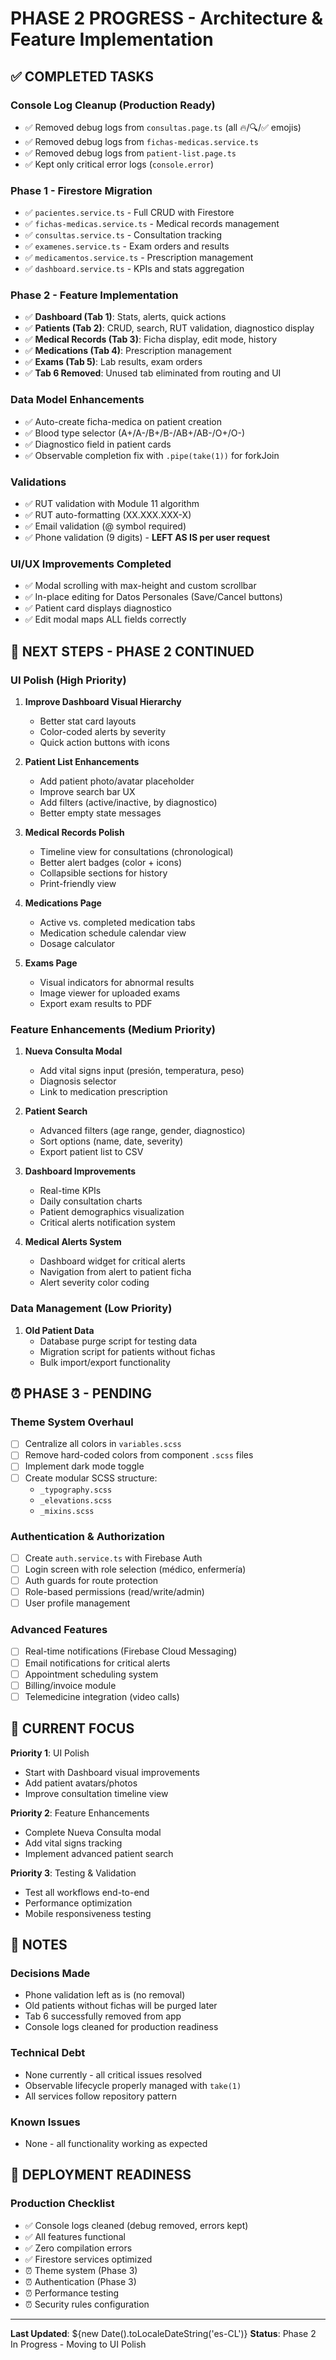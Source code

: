 # PHASE 2 PROGRESS - Architecture & Feature Implementation

## ✅ COMPLETED TASKS

### Console Log Cleanup (Production Ready)
- ✅ Removed debug logs from `consultas.page.ts` (all 🔥/🔍/✅ emojis)
- ✅ Removed debug logs from `fichas-medicas.service.ts`
- ✅ Removed debug logs from `patient-list.page.ts`
- ✅ Kept only critical error logs (`console.error`)

### Phase 1 - Firestore Migration
- ✅ `pacientes.service.ts` - Full CRUD with Firestore
- ✅ `fichas-medicas.service.ts` - Medical records management
- ✅ `consultas.service.ts` - Consultation tracking
- ✅ `examenes.service.ts` - Exam orders and results
- ✅ `medicamentos.service.ts` - Prescription management
- ✅ `dashboard.service.ts` - KPIs and stats aggregation

### Phase 2 - Feature Implementation
- ✅ **Dashboard (Tab 1)**: Stats, alerts, quick actions
- ✅ **Patients (Tab 2)**: CRUD, search, RUT validation, diagnostico display
- ✅ **Medical Records (Tab 3)**: Ficha display, edit mode, history
- ✅ **Medications (Tab 4)**: Prescription management
- ✅ **Exams (Tab 5)**: Lab results, exam orders
- ✅ **Tab 6 Removed**: Unused tab eliminated from routing and UI

### Data Model Enhancements
- ✅ Auto-create ficha-medica on patient creation
- ✅ Blood type selector (A+/A-/B+/B-/AB+/AB-/O+/O-)
- ✅ Diagnostico field in patient cards
- ✅ Observable completion fix with `.pipe(take(1))` for forkJoin

### Validations
- ✅ RUT validation with Module 11 algorithm
- ✅ RUT auto-formatting (XX.XXX.XXX-X)
- ✅ Email validation (@ symbol required)
- ✅ Phone validation (9 digits) - **LEFT AS IS per user request**

### UI/UX Improvements Completed
- ✅ Modal scrolling with max-height and custom scrollbar
- ✅ In-place editing for Datos Personales (Save/Cancel buttons)
- ✅ Patient card displays diagnostico
- ✅ Edit modal maps ALL fields correctly

## 🔄 NEXT STEPS - PHASE 2 CONTINUED

### UI Polish (High Priority)
1. **Improve Dashboard Visual Hierarchy**
   - Better stat card layouts
   - Color-coded alerts by severity
   - Quick action buttons with icons

2. **Patient List Enhancements**
   - Add patient photo/avatar placeholder
   - Improve search bar UX
   - Add filters (active/inactive, by diagnostico)
   - Better empty state messages

3. **Medical Records Polish**
   - Timeline view for consultations (chronological)
   - Better alert badges (color + icons)
   - Collapsible sections for history
   - Print-friendly view

4. **Medications Page**
   - Active vs. completed medication tabs
   - Medication schedule calendar view
   - Dosage calculator

5. **Exams Page**
   - Visual indicators for abnormal results
   - Image viewer for uploaded exams
   - Export exam results to PDF

### Feature Enhancements (Medium Priority)
1. **Nueva Consulta Modal**
   - Add vital signs input (presión, temperatura, peso)
   - Diagnosis selector
   - Link to medication prescription

2. **Patient Search**
   - Advanced filters (age range, gender, diagnostico)
   - Sort options (name, date, severity)
   - Export patient list to CSV

3. **Dashboard Improvements**
   - Real-time KPIs
   - Daily consultation charts
   - Patient demographics visualization
   - Critical alerts notification system

4. **Medical Alerts System**
   - Dashboard widget for critical alerts
   - Navigation from alert to patient ficha
   - Alert severity color coding

### Data Management (Low Priority)
1. **Old Patient Data**
   - Database purge script for testing data
   - Migration script for patients without fichas
   - Bulk import/export functionality

## ⏰ PHASE 3 - PENDING

### Theme System Overhaul
- [ ] Centralize all colors in `variables.scss`
- [ ] Remove hard-coded colors from component `.scss` files
- [ ] Implement dark mode toggle
- [ ] Create modular SCSS structure:
  - `_typography.scss`
  - `_elevations.scss`
  - `_mixins.scss`

### Authentication & Authorization
- [ ] Create `auth.service.ts` with Firebase Auth
- [ ] Login screen with role selection (médico, enfermería)
- [ ] Auth guards for route protection
- [ ] Role-based permissions (read/write/admin)
- [ ] User profile management

### Advanced Features
- [ ] Real-time notifications (Firebase Cloud Messaging)
- [ ] Email notifications for critical alerts
- [ ] Appointment scheduling system
- [ ] Billing/invoice module
- [ ] Telemedicine integration (video calls)

## 🎯 CURRENT FOCUS

**Priority 1**: UI Polish
- Start with Dashboard visual improvements
- Add patient avatars/photos
- Improve consultation timeline view

**Priority 2**: Feature Enhancements
- Complete Nueva Consulta modal
- Add vital signs tracking
- Implement advanced patient search

**Priority 3**: Testing & Validation
- Test all workflows end-to-end
- Performance optimization
- Mobile responsiveness testing

## 📝 NOTES

### Decisions Made
- Phone validation left as is (no removal)
- Old patients without fichas will be purged later
- Tab 6 successfully removed from app
- Console logs cleaned for production readiness

### Technical Debt
- None currently - all critical issues resolved
- Observable lifecycle properly managed with `take(1)`
- All services follow repository pattern

### Known Issues
- None - all functionality working as expected

## 🚀 DEPLOYMENT READINESS

### Production Checklist
- ✅ Console logs cleaned (debug removed, errors kept)
- ✅ All features functional
- ✅ Zero compilation errors
- ✅ Firestore services optimized
- ⏰ Theme system (Phase 3)
- ⏰ Authentication (Phase 3)
- ⏰ Performance testing
- ⏰ Security rules configuration

---

**Last Updated**: ${new Date().toLocaleDateString('es-CL')}
**Status**: Phase 2 In Progress - Moving to UI Polish
